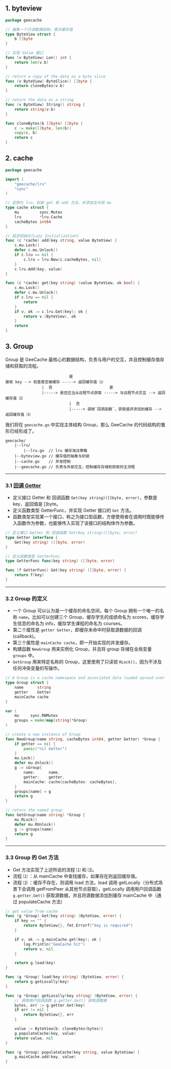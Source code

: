 ## 1. byteview

```go
package geecache

// 抽象一个只读数据结构，表示缓存值
type ByteView struct {
	b []byte
}

// 实现 Value 接口
func (v ByteView) Len() int {
	return len(v.b)
}

// return a copy of the data as a byte slice
func (v ByteView) ByteSlice() []byte {
	return cloneBytes(v.b)
}

// return the data as a string
func (v ByteView) String() string {
	return string(v.b)
}

func cloneBytes(b []byte) []byte {
	c := make([]byte, len(b))
	copy(c, b)
	return c
}

```



## 2. cache

```go
package geecache

import (
	"geecache/lru"
	"sync"
)

// 实例化 lru，封装 get 和 add 方法，并添加互斥锁 mu
type cache struct {
	mu         sync.Mutex
	lru        *lru.Cache
	cacheBytes int64
}

// 延迟初始化(Lazy Initialization)
func (c *cache) add(key string, value ByteView) {
	c.mu.Lock()
	defer c.mu.Unlock()
	if c.lru == nil {
		c.lru = lru.New(c.cacheBytes, nil)
	}
	c.lru.Add(key, value)
}

func (c *cache) get(key string) (value ByteView, ok bool) {
	c.mu.Lock()
	defer c.mu.Unlock()
	if c.lru == nil {
		return
	}
	if v, ok := c.lru.Get(key); ok {
		return v.(ByteView), ok
	}
	return
}

```



## 3. Group

Group 是 GeeCache 最核心的数据结构，负责与用户的交互，并且控制缓存值存储和获取的流程。

```
                            是
接收 key --> 检查是否被缓存 -----> 返回缓存值 ⑴
                |  否                         是
                |-----> 是否应当从远程节点获取 -----> 与远程节点交互 --> 返回缓存值 ⑵
                            |  否
                            |-----> 调用`回调函数`，获取值并添加到缓存 --> 返回缓存值 ⑶
```

我们将在 `geecache.go` 中实现主体结构 Group，那么 GeeCache 的代码结构的雏形已经形成了。

```
geecache/
    |--lru/
        |--lru.go  // lru 缓存淘汰策略
    |--byteview.go // 缓存值的抽象与封装
    |--cache.go    // 并发控制
    |--geecache.go // 负责与外部交互，控制缓存存储和获取的主流程
```

---

### 3.1 [回调 Getter](https://geektutu.com/post/7days-golang-q1.html)

- 定义接口 Getter 和 回调函数 `Get(key string)([]byte, error)`，参数是 key，返回值是 []byte。
- 定义函数类型 GetterFunc，并实现 Getter 接口的 `Get` 方法。
- 函数类型实现某一个接口，称之为接口型函数，方便使用者在调用时既能够传入函数作为参数，也能够传入实现了该接口的结构体作为参数。

```go
// 定义接口 Getter 和 回调函数 Get(key string)([]byte, error)
type Getter interface {
	Get(key string) ([]byte, error)
}

// 定义函数类型 GetterFunc
type GetterFunc func(key string) ([]byte, error)

func (f GetterFunc) Get(key string) ([]byte, error) {
	return f(key)
}
```

---

### 3.2 Group 的定义

- 一个 Group 可以认为是一个缓存的命名空间，每个 Group 拥有一个唯一的名称 `name`。比如可以创建三个 Group，缓存学生的成绩命名为 scores，缓存学生信息的命名为 info，缓存学生课程的命名为 courses。
- 第二个属性是 `getter Getter`，即缓存未命中时获取源数据的回调(callback)。
- 第三个属性是 `mainCache cache`，即一开始实现的并发缓存。
- 构建函数 `NewGroup` 用来实例化 Group，并且将 group 存储在全局变量 `groups` 中。
- `GetGroup` 用来特定名称的 Group，这里使用了只读锁 `RLock()`，因为不涉及任何冲突变量的写操作。

```go
// A Group is a cache namespace and associated data loaded spread over
type Group struct {
	name      string
	getter    Getter
	mainCache cache
}

var (
	mu     sync.RWMutex
	groups = make(map[string]*Group)
)

// create a new instance of Group
func NewGroup(name string, cacheBytes int64, getter Getter) *Group {
	if getter == nil {
		panic("nil Getter")
	}
	mu.Lock()
	defer mu.Unlock()
	g := &Group{
		name:      name,
		getter:    getter,
		mainCache: cache{cacheBytes: cacheBytes},
	}
	groups[name] = g
	return g
}

// return the named group
func GetGroup(name string) *Group {
	mu.RLock()
	defer mu.RUnlock()
	g := groups[name]
	return g
}
```

---

### 3.3 Group 的 Get 方法

- Get 方法实现了上述所说的流程 ⑴ 和 ⑶。
- 流程 ⑴ ：从 mainCache 中查找缓存，如果存在则返回缓存值。
- 流程 ⑶ ：缓存不存在，则调用 load 方法，load 调用 getLocally（分布式场景下会调用 getFromPeer 从其他节点获取），getLocally 调用用户回调函数 `g.getter.Get()` 获取源数据，并且将源数据添加到缓存 mainCache 中（通过 populateCache 方法）

```go
// get value from cache
func (g *Group) Get(key string) (ByteView, error) {
	if key == "" {
		return ByteView{}, fmt.Errorf("key is required")
	}

	if v, ok := g.mainCache.get(key); ok {
		log.Println("GeeCache hit")
		return v, nil
	}

	return g.load(key)
}

func (g *Group) load(key string) (ByteView, error) {
	return g.getLocally(key)
}

func (g *Group) getLocally(key string) (ByteView, error) {
	// 调用用户回调函数 g.getter.Get() 获取源数据
	bytes, err := g.getter.Get(key)
	if err != nil {
		return ByteView{}, err
	}

	value := ByteView{b: cloneBytes(bytes)}
	g.populateCache(key, value)
	return value, nil
}

func (g *Group) populateCache(key string, value ByteView) {
	g.mainCache.add(key, value)
}
```

